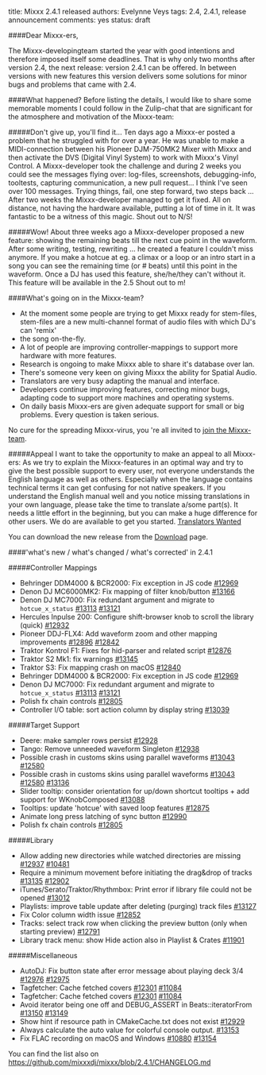 title: Mixxx 2.4.1 released
authors: Evelynne Veys
tags: 2.4, 2.4.1, release announcement
comments: yes
status: draft

####Dear Mixxx-ers,

The Mixxx-developingteam started the year with good intentions and therefore imposed itself some deadlines. That is why only two months after version 2.4, 
the next release: version 2.4.1 can be offered. In between versions with new features this version delivers some solutions for minor bugs and problems that 
came with 2.4.


####What happened?
Before listing the details, I would like to share some memorable moments I could follow in the Zulip-chat that are significant for the atmosphere and
motivation of the Mixxx-team:

#####Don't give up, you'll find it...
Ten days ago a Mixxx-er posted a problem that he struggled with for over a year. He was unable to make a MIDI-connection between his Pioneer
DJM-750MK2 Mixer with Mixxx and then activate the DVS (Digital Vinyl System) to work with Mixxx's Vinyl Control. A Mixxx-developer took the challenge and
during 2 weeks you could see the messages flying over: log-files, screenshots, debugging-info, tooltests, capturing communication, a new pull request...
I think I've seen over 100 messages. Trying things, fail, one step forward, two steps back ... After two weeks the Mixxx-developer managed to get it fixed.
All on distance, not having the hardware available, putting a lot of time in it. It was fantastic to be a witness of this magic.
Shout out to N/S!

#####Wow!
About three weeks ago a Mixxx-developer proposed a new feature: showing the remaining beats till the next cue point in the waveform.
After some writing, testing, rewriting ... he created a feature I couldn't miss anymore. If you make a hotcue at eg. a climax or a loop or an intro start
in a song you can see the remaining time (or # beats) until this point in the waveform. Once a DJ has used this feature, she/he/they can't without it.
This feature will be available in the 2.5
Shout out to m!

####What's going on in the Mixxx-team?
* At the moment some people are trying to get Mixxx ready for stem-files, stem-files are a new multi-channel format of audio files with which DJ's can 'remix'
* the song on-the-fly.
* A lot of people are improving controller-mappings to support more hardware with more features.
* Research is ongoing to make Mixxx able to share it's database over lan.
* There's someone very keen on giving Mixxx the ability for Spatial Audio.
* Translators are very busy adapting the manual and interface.
* Developers continue improving features, correcting minor bugs, adapting code to support more machines and operating systems.
* On daily basis Mixxx-ers are given adequate support for small or big problems. Every question is taken serious.

No cure for the spreading Mixxx-virus, you 're all invited to [join the Mixxx-team](https://mixxx.org/get-involved/).


#####Appeal
I want to take the opportunity to make an appeal to all Mixxx-ers:
As we try to explain the Mixxx-features in an optimal way and try to give the best possible support to every user, not everyone understands the English 
language as well as others. Especially when the language contains technical terms it can get confusing for not native speakers.
If you understand the English manual well and you notice missing translations in your own language, please take the time to translate a/some part(s).
It needs a little effort in the beginning, but you can make a huge difference for other users.
We do are available to get you started.
[Translators Wanted](https://mixxx.org/get-involved/#translators)


You can download the new release from the [Download](https://mixxx.org/download/) page. 

####'what's new / what's changed / what's corrected' in 2.4.1

#####Controller Mappings
* Behringer DDM4000 & BCR2000: Fix exception in JS code
  [#12969](https://github.com/mixxxdj/mixxx/pull/12969)
* Denon DJ MC6000MK2: Fix mapping of filter knob/button
  [#13166](https://github.com/mixxxdj/mixxx/pull/13166)
* Denon DJ MC7000: Fix redundant argument and migrate to `hotcue_x_status`
  [#13113](https://github.com/mixxxdj/mixxx/pull/13113)
  [#13121](https://github.com/mixxxdj/mixxx/pull/13121)
* Hercules Inpulse 200: Configure shift-browser knob to scroll the library (quick)
  [#12932](https://github.com/mixxxdj/mixxx/pull/12932)
* Pioneer DDJ-FLX4: Add waveform zoom and other mapping improvements
  [#12896](https://github.com/mixxxdj/mixxx/pull/12896)
  [#12842](https://github.com/mixxxdj/mixxx/pull/12842)
* Traktor Kontrol F1: Fixes for hid-parser and related script
  [#12876](https://github.com/mixxxdj/mixxx/pull/12876)
* Traktor S2 Mk1: fix warnings
  [#13145](https://github.com/mixxxdj/mixxx/pull/13145)
* Traktor S3: Fix mapping crash on macOS
  [#12840](https://github.com/mixxxdj/mixxx/pull/12840)
* Behringer DDM4000 & BCR2000: Fix exception in JS code
  [#12969](https://github.com/mixxxdj/mixxx/pull/12969)
* Denon DJ MC7000: Fix redundant argument and migrate to `hotcue_x_status`
  [#13113](https://github.com/mixxxdj/mixxx/pull/13113)
  [#13121](https://github.com/mixxxdj/mixxx/pull/13121)
* Polish fx chain controls
  [#12805](https://github.com/mixxxdj/mixxx/pull/12805)
* Controller I/O table: sort action column by display string
  [#13039](https://github.com/mixxxdj/mixxx/pull/13039)

#####Target Support
* Deere: make sampler rows persist
  [#12928](https://github.com/mixxxdj/mixxx/pull/12928)
* Tango: Remove unneeded waveform Singleton
  [#12938](https://github.com/mixxxdj/mixxx/pull/12938)
* Possible crash in customs skins using parallel waveforms
  [#13043](https://github.com/mixxxdj/mixxx/pull/13043)
  [#12580](https://github.com/mixxxdj/mixxx/issues/12580)
* Possible crash in customs skins using parallel waveforms
  [#13043](https://github.com/mixxxdj/mixxx/pull/13043)
  [#12580](https://github.com/mixxxdj/mixxx/issues/12580)
  [#13136](https://github.com/mixxxdj/mixxx/pull/13136)
* Slider tooltip: consider orientation for up/down shortcut tooltips + add support for WKnobComposed
  [#13088](https://github.com/mixxxdj/mixxx/pull/13088)
* Tooltips: update 'hotcue' with saved loop features
  [#12875](https://github.com/mixxxdj/mixxx/pull/12875)
* Animate long press latching of sync button
  [#12990](https://github.com/mixxxdj/mixxx/pull/12990)
* Polish fx chain controls
  [#12805](https://github.com/mixxxdj/mixxx/pull/12805)

#####Library
* Allow adding new directories while watched directories are missing
  [#12937](https://github.com/mixxxdj/mixxx/pull/12937)
  [#10481](https://github.com/mixxxdj/mixxx/issues/10481)
* Require a minimum movement before initiating the drag&drop of tracks
  [#13135](https://github.com/mixxxdj/mixxx/pull/13135)
  [#12902](https://github.com/mixxxdj/mixxx/issues/12902)
* iTunes/Serato/Traktor/Rhythmbox: Print error if library file could not be opened
  [#13012](https://github.com/mixxxdj/mixxx/pull/13012)
* Playlists: improve table update after deleting (purging) track files
  [#13127](https://github.com/mixxxdj/mixxx/pull/13127)
* Fix Color column width issue
  [#12852](https://github.com/mixxxdj/mixxx/pull/12852)
* Tracks: select track row when clicking the preview button (only when starting preview)
  [#12791](https://github.com/mixxxdj/mixxx/pull/12791)
* Library track menu: show Hide action also in Playlist & Crates
  [#11901](https://github.com/mixxxdj/mixxx/pull/11901)

#####Miscellaneous
* AutoDJ: Fix button state after error message about playing deck 3/4
  [#12976](https://github.com/mixxxdj/mixxx/pull/12976)
  [#12975](https://github.com/mixxxdj/mixxx/issues/12975)
* Tagfetcher: Cache fetched covers
  [#12301](https://github.com/mixxxdj/mixxx/pull/12301)
  [#11084](https://github.com/mixxxdj/mixxx/issues/11084)
* Tagfetcher: Cache fetched covers
  [#12301](https://github.com/mixxxdj/mixxx/pull/12301)
  [#11084](https://github.com/mixxxdj/mixxx/issues/11084)
* Avoid iterator being one off and DEBUG_ASSERT in Beats::iteratorFrom
  [#13150](https://github.com/mixxxdj/mixxx/pull/13150)
  [#13149](https://github.com/mixxxdj/mixxx/issues/13149)
* Show hint if resource path in CMakeCache.txt does not exist
  [#12929](https://github.com/mixxxdj/mixxx/pull/12929)
* Always calculate the auto value for colorful console output.
  [#13153](https://github.com/mixxxdj/mixxx/pull/13153)
* Fix FLAC recording on macOS and Windows
  [#10880](https://github.com/mixxxdj/mixxx/issues/10880)
  [#13154](https://github.com/mixxxdj/mixxx/pull/13154)

You can find the list also on https://github.com/mixxxdj/mixxx/blob/2.4.1/CHANGELOG.md  

